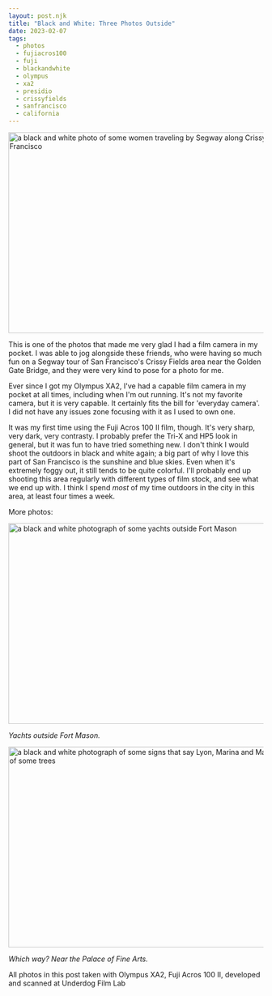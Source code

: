 ```yaml
---
layout: post.njk
title: "Black and White: Three Photos Outside"
date: 2023-02-07
tags: 
  - photos
  - fujiacros100
  - fuji
  - blackandwhite
  - olympus
  - xa2
  - presidio
  - crissyfields
  - sanfrancisco
  - california
---
```

<img src="/photos/uploads/206a512693.jpg" width="600" height="397" alt="a black and white photo of some women traveling by Segway along Crissy Fields in San Francisco" />

This is one of the photos that made me very glad I had a film camera in my pocket. I was able to jog alongside these friends, who were having so much fun on a Segway tour of San Francisco's Crissy Fields area near the Golden Gate Bridge, and they were very kind to pose for a photo for me.

Ever since I got my Olympus XA2, I've had a capable film camera in my pocket at all times, including when I'm out running. It's not my favorite camera, but it is very capable. It certainly fits the bill for 'everyday camera'. I did not have any issues zone focusing with it as I used to own one.

It was my first time using the Fuji Acros 100 II film, though. It's very sharp, very dark, very contrasty. I probably prefer the Tri-X and HP5 look in general, but it was fun to have tried something new. I don't think I would shoot the outdoors in black and white again; a big part of why I love this part of San Francisco is the sunshine and blue skies. Even when it's extremely foggy out, it still tends to be quite colorful. I'll probably end up shooting this area regularly with different types of film stock, and see what we end up with. I think I spend *most* of my time outdoors in the city in this area, at least four times a week.

More photos:

<img src="/photos/uploads/209438ad67.jpg" width="600" height="397" alt="a black and white photograph of some yachts outside Fort Mason" />

*Yachts outside Fort Mason.*

<img src="/photos/uploads/92107b5ebc.jpg" width="600" height="397" alt="a black and white photograph of some signs that say Lyon, Marina and Mason in front of some trees" />

*Which way? Near the Palace of Fine Arts.*

All photos in this post taken with Olympus XA2, Fuji Acros 100 II, developed and scanned at Underdog Film Lab

